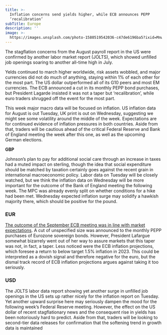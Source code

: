 ```yaml
---
title: >-
  Inflation concerns send yields higher, while ECB announces PEPP
  ‘recalibration’
subTitle: Europe
description: ''
image: >-
  https://images.unsplash.com/photo-1580519542036-c47de6196ba5?ixid=MnwxMjA3fDB8MHxwaG90by1wYWdlfHx8fGVufDB8fHx8&ixlib=rb-1.2.1&auto=format&fit=crop&w=3151&q=80
---
```

The stagflation concerns from the August payroll report in the US were confirmed by another labor market report (JOLTS), which showed unfilled job openings soaring to another all-time high in July.

Yelds continued to march higher worldwide, risk assets wobbled, and major currencies did not do much of anything, staying within 1% of each other for the most part. The US dollar outperformed all of its G10 peers and most EM currencies. The ECB announced a cut in its monthly PEPP bond purchases, but President Lagarde insisted it was not a taper but ‘recalibration’, while euro traders shrugged off the event for the most part.

This week major macro data will be focused on inflation. US inflation data for August is out Tuesday, UK print is out on Wednesday, suggesting we might see some volatility around the middle of the week. Expectations are for continued evidence of inflation pressures in both countries. Aside from that, traders will be cautious ahead of the critical Federal Reserve and Bank of England meeting the week after this one, as well as the upcoming German elections.

**GBP**

Johnson’s plan to pay for additional social care through an increase in taxes had a muted impact on sterling, though the idea that social expenditure should be matched by taxation certainly goes against the recent grain in international macroeconomic policy. Labor data on Tuesday will be closely watched, but we think the inflation data on Wednesday will be more important for the outcome of the Bank of England meeting the following week. The MPC was already evenly split on whether conditions for a hike had been met. Wednesday expected inflation surge may solidify a hawkish majority there, which should be positive for the pound.

### **EUR**

[The outcome of the September ECB meeting was in line with market expectations](https://ebury.com/e-blog/blog/ebury_post/ecb-september-meeting-reaction-pepp-recalibration-leaves-markets-underwhelmed/). A cut of unspecified size was announced to the monthly PEPP purchases of Eurozone sovereign bonds. However, President Lafargue somewhat bizarrely went out of her way to assure markets that this taper was not, in fact, a taper. Less noticed were the ECB inflation projections, which foresee a return to below target 1.5% inflation in 2023. This could be interpreted as a dovish signal and therefore negative for the euro, but the dismal track record of ECB inflation projections argues against taking it too seriously.

### **USD**

The JOLTS labor data report showing yet another surge in unfilled job openings in the US sets up rather nicely for the inflation report on Tuesday. Yet another upward surprise here may seriously dampen the mood for the following week’s Federal Reserve meeting. However, the effect on the US dollar of recent stagflationary news and the consequent rise in yields has been notoriously hard to predict. Aside from that, traders will be looking to second-tier data releases for confirmation that the softening trend in growth data is maintained
